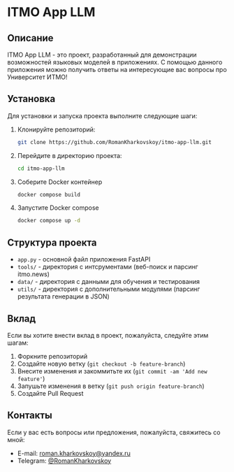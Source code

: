 # ITMO App LLM

## Описание
ITMO App LLM - это проект, разработанный для демонстрации возможностей языковых моделей в приложениях. С помощью данного приложения можно получить ответы на интересующие вас вопросы про Университет ИТМО!

## Установка
Для установки и запуска проекта выполните следующие шаги:

1. Клонируйте репозиторий:
    ```bash
    git clone https://github.com/RomanKharkovskoy/itmo-app-llm.git
    ```
2. Перейдите в директорию проекта:
    ```bash
    cd itmo-app-llm
    ```
3. Соберите Docker контейнер
    ```bash
    docker compose build
    ```

4. Запустите Docker compose
    ```bash
    docker compose up -d
    ```

## Структура проекта
- `app.py` - основной файл приложения FastAPI
- `tools/` - директория с интсрументами (веб-поиск и парсинг itmo.news)
- `data/` - директория с данными для обучения и тестирования
- `utils/` - директория с дополнительными модулями (парсинг результата генерации в JSON)

## Вклад
Если вы хотите внести вклад в проект, пожалуйста, следуйте этим шагам:

1. Форкните репозиторий
2. Создайте новую ветку (`git checkout -b feature-branch`)
3. Внесите изменения и закоммитьте их (`git commit -am 'Add new feature'`)
4. Запушьте изменения в ветку (`git push origin feature-branch`)
5. Создайте Pull Request

## Контакты
Если у вас есть вопросы или предложения, пожалуйста, свяжитесь со мной: 

- E-mail: [roman.kharkovskoy@yandex.ru](roman.kharkovskoy@yandex.ru)
- Telegram: [@RomanKharkovskoy](https://t.me/RomanKharkovskoy)

